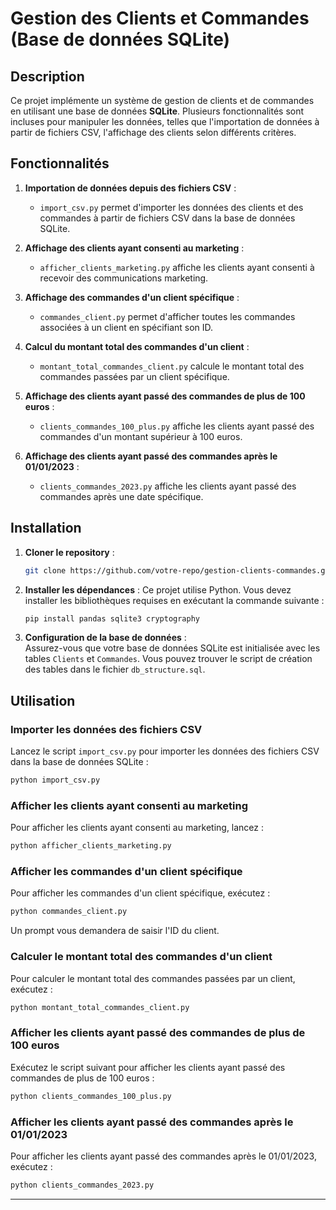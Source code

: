 
# Gestion des Clients et Commandes (Base de données SQLite)

## Description

Ce projet implémente un système de gestion de clients et de commandes en utilisant une base de données **SQLite**. Plusieurs fonctionnalités sont incluses pour manipuler les données, telles que l'importation de données à partir de fichiers CSV, l'affichage des clients selon différents critères.

## Fonctionnalités

1. **Importation de données depuis des fichiers CSV** :  
   - `import_csv.py` permet d'importer les données des clients et des commandes à partir de fichiers CSV dans la base de données SQLite.

2. **Affichage des clients ayant consenti au marketing** :  
   - `afficher_clients_marketing.py` affiche les clients ayant consenti à recevoir des communications marketing.

3. **Affichage des commandes d'un client spécifique** :  
   - `commandes_client.py` permet d'afficher toutes les commandes associées à un client en spécifiant son ID.

4. **Calcul du montant total des commandes d'un client** :  
   - `montant_total_commandes_client.py` calcule le montant total des commandes passées par un client spécifique.

5. **Affichage des clients ayant passé des commandes de plus de 100 euros** :  
   - `clients_commandes_100_plus.py` affiche les clients ayant passé des commandes d'un montant supérieur à 100 euros.

6. **Affichage des clients ayant passé des commandes après le 01/01/2023** :  
   - `clients_commandes_2023.py` affiche les clients ayant passé des commandes après une date spécifique.


## Installation

1. **Cloner le repository** :
   ```bash
   git clone https://github.com/votre-repo/gestion-clients-commandes.git
   ```

2. **Installer les dépendances** :
   Ce projet utilise Python. Vous devez installer les bibliothèques requises en exécutant la commande suivante :
   ```bash
   pip install pandas sqlite3 cryptography
   ```

3. **Configuration de la base de données** :  
   Assurez-vous que votre base de données SQLite est initialisée avec les tables `Clients` et `Commandes`. Vous pouvez trouver le script de création des tables dans le fichier `db_structure.sql`.

## Utilisation

### Importer les données des fichiers CSV

Lancez le script `import_csv.py` pour importer les données des fichiers CSV dans la base de données SQLite :
```bash
python import_csv.py
```

### Afficher les clients ayant consenti au marketing

Pour afficher les clients ayant consenti au marketing, lancez :
```bash
python afficher_clients_marketing.py
```

### Afficher les commandes d'un client spécifique

Pour afficher les commandes d'un client spécifique, exécutez :
```bash
python commandes_client.py
```
Un prompt vous demandera de saisir l'ID du client.

### Calculer le montant total des commandes d'un client

Pour calculer le montant total des commandes passées par un client, exécutez :
```bash
python montant_total_commandes_client.py
```

### Afficher les clients ayant passé des commandes de plus de 100 euros

Exécutez le script suivant pour afficher les clients ayant passé des commandes de plus de 100 euros :
```bash
python clients_commandes_100_plus.py
```

### Afficher les clients ayant passé des commandes après le 01/01/2023

Pour afficher les clients ayant passé des commandes après le 01/01/2023, exécutez :
```bash
python clients_commandes_2023.py
```

---

